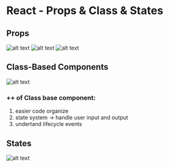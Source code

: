 # React - Props & Class & States 

## Props

![alt text](https://i.imgur.com/VkEsbZX.png)
![alt text](https://i.imgur.com/Vc8QPeb.png)
![alt text](https://i.imgur.com/5c0jXRm.png)

## Class-Based Components

  ![alt text](https://i.imgur.com/KoswQPK.png)

### ++ of Class base component:
1. easier code organize
2. state system -> handle user input and output
3. undertand lifecycle events

## States
![alt text](https://i.imgur.com/jucQQMC.png)




